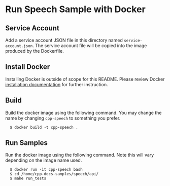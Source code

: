 # Run Speech Sample with Docker

## Service Account
Add a service account JSON file in this directory named `service-account.json`.
The service account file will be copied into the image produced by the
Dockerfile.

## Install Docker
Installing Docker is outside of scope for this README. Please review Docker
[installation documentation][1] for further instruction.

## Build
Build the docker image using the following command. You may change the name by
changing `cpp-speech` to something you prefer.

```
  $ docker build -t cpp-speech .
```

## Run Samples
Run the docker image using the following command. Note this will vary depending
on the image name used.

```
  $ docker run -it cpp-speech bash
  $ cd /home/cpp-docs-samples/speech/api/
  $ make run_tests
```


[1]: https://docs.docker.com/engine/getstarted/



